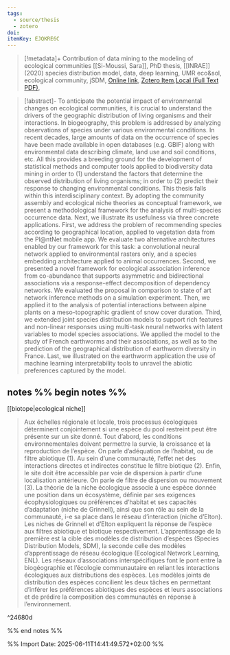 ```yaml
---
tags:
  - source/thesis
  - zotero
doi: 
itemKey: EJQKRE6C
---
```

>[!metadata]+
> Contribution of data mining to the modeling of ecological communities
> [[Si-Moussi, Sara]], 
> PhD thesis, [[INRAE]] (2020)
> species distribution model, data, deep learning, UMR eco&sol, ecological community, jSDM, 
> [Online link](https://theses.hal.science/tel-04083426), [Zotero Item](zotero://select/library/items/EJQKRE6C),[Local (Full Text PDF)](file://C:/Users/aburg/Documents/references/zotero/storage/YJRTT8NZ/Si-Moussi2020_Contributiondata.pdf), 


>[!abstract]-
>To anticipate the potential impact of environmental changes on ecological communities, it is crucial to understand the drivers of the geographic distribution of living organisms and their interactions. In biogeography, this problem is addressed by analyzing observations of species under various environmental conditions. In recent decades, large amounts of data on the occurrence of species have been made available in open databases (e.g. GBIF) along with environmental data describing climate, land use and soil conditions, etc. All this provides a breeding ground for the development of statistical methods and computer tools applied to biodiversity data mining in order to (1) understand the factors that determine the observed distribution of living organisms; in order to (2) predict their response to changing environmental conditions. This thesis falls within this interdisciplinary context. By adopting the community assembly and ecological niche theories as conceptual framework, we present a methodological framework for the analysis of multi-species occurrence data. Next, we illustrate its usefulness via three concrete applications. First, we address the problem of recommending species according to geographical location, applied to vegetation data from the Pl@ntNet mobile app. We evaluate two alternative architectures enabled by our framework for this task: a convolutional neural network applied to environmental rasters only, and a species embedding architecture applied to animal occurrences. Second, we presented a novel framework for ecological association inference from co-abundance that supports asymmetric and bidirectional associations via a response-effect decomposition of dependency networks. We evaluated the proposal in comparison to state of art network inference methods on a simulation experiment. Then, we applied it to the analysis of potential interactions between alpine plants on a meso-topographic gradient of snow cover duration. Third, we extended joint species distribution models to support rich features and non-linear responses using multi-task neural networks with latent variables to model species associations. We applied the model to the study of French earthworms and their associations, as well as to the prediction of the geographical distribution of earthworm diversity in France. Last, we illustrated on the earthworm application the use of machine learning interpretability tools to unravel the abiotic preferences captured by the model.

## notes %% begin notes %%
[[biotope|ecological niche]]
>Aux échelles régionale et locale, trois processus écologiques déterminent conjointement si une espèce du pool restreint peut être présente sur un site donné. Tout d’abord, les conditions environnementales doivent permettre la survie, la croissance et la reproduction de l’espèce. On parle d’adéquation de l’habitat, ou de filtre abiotique (1). Au sein d’une communauté, l’effet net des interactions directes et indirectes constitue le filtre biotique (2). Enfin, le site doit être accessible par voie de dispersion à partir d’une localisation antérieure. On parle de filtre de dispersion ou mouvement (3).  La théorie de la niche écologique associe à une espèce donnée une position dans un écosystème, définie par ses exigences écophysiologiques ou préférences d’habitat et ses capacités d’adaptation (niche de Grinnell), ainsi que son rôle au sein de la communauté, i-e sa place dans le réseau d’interaction (niche d’Elton). Les niches de Grinnell et d’Elton expliquent la réponse de l’espèce aux filtres abiotique et biotique respectivement. L’apprentissage de la première est la cible des modèles de distribution d’espèces (Species Distribution Models, SDM), la seconde celle des modèles d’apprentissage de réseau écologique (Ecological Network Learning, ENL). Les réseaux d’associations interspécifiques font le pont entre la biogéographie et l’écologie communautaire en reliant les interactions écologiques aux distributions des espèces. Les modèles joints de distribution des espèces concilient les deux tâches en permettant d’inférer les préférences abiotiques des espèces et leurs associations et de prédire la composition des communautés en réponse à l’environnement.

^24680d

%% end notes %%

%% Import Date: 2025-06-11T14:41:49.572+02:00 %%
